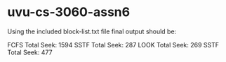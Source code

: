 # uvu-cs-3060-assn6

Using the included block-list.txt file final output should be:

FCFS Total Seek: 1594
SSTF Total Seek: 287
LOOK Total Seek: 269
SSTF Total Seek: 477
